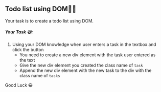 ## Todo list using DOM💪🏾

Your task is to create a todo list using DOM.

##### Your Task 😃:

1. Using your DOM knowledge when user enters a task in the textbox and click the button
   - You need to create a new div element with the task user entered as the text
   - Give the new div element you created the class name of `task`
   - Append the new div element with the new task to the div with the class name of `tasks`

Good Luck 😀
